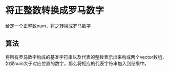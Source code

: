 # 将正整数转换成罗马数字
给定一个正整数num，将之转换成罗马数字

## 算法
将所有罗马数字构成的基准字符串以及代表的整数表示出来构成两个vector数组，如果num大于对应位置的数字，那么将相应的代表字符串加入到结果中。  
